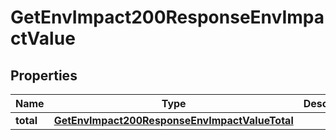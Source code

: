 

# GetEnvImpact200ResponseEnvImpactValue


## Properties

| Name | Type | Description | Notes |
|------------ | ------------- | ------------- | -------------|
|**total** | [**GetEnvImpact200ResponseEnvImpactValueTotal**](GetEnvImpact200ResponseEnvImpactValueTotal.md) |  |  [optional] |



